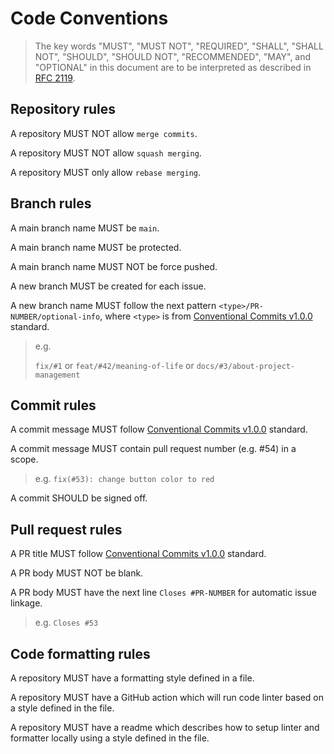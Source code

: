 # Code Conventions

> The key words "MUST", "MUST NOT", "REQUIRED", "SHALL", "SHALL
> NOT", "SHOULD", "SHOULD NOT", "RECOMMENDED", "MAY", and
> "OPTIONAL" in this document are to be interpreted as described in
> [RFC 2119](https://www.rfc-editor.org/rfc/rfc2119).

## Repository rules

A repository MUST NOT allow `merge commits`.

A repository MUST NOT allow `squash merging`.

A repository MUST only allow `rebase merging`.

## Branch rules

A main branch name MUST be `main`.

A main branch name MUST be protected.

A main branch name MUST NOT be force pushed.

A new branch MUST be created for each issue.

A new branch name MUST follow the next pattern `<type>/PR-NUMBER/optional-info`, where `<type>` is from [Conventional Commits v1.0.0](https://www.conventionalcommits.org/en/v1.0.0/) standard.

> e.g. 
> 
> `fix/#1`
> or
> `feat/#42/meaning-of-life`
> or
> `docs/#3/about-project-management`

## Commit rules

A commit message MUST follow [Conventional Commits v1.0.0](https://www.conventionalcommits.org/en/v1.0.0/) standard.

A commit message MUST contain pull request number (e.g. #54) in a scope. 

> e.g. `fix(#53): change button color to red`

A commit SHOULD be signed off.

## Pull request rules

A PR title MUST follow [Conventional Commits v1.0.0](https://www.conventionalcommits.org/en/v1.0.0/) standard.

A PR body MUST NOT be blank.

A PR body MUST have the next line `Closes #PR-NUMBER` for automatic issue linkage.

> e.g. `Closes #53`

## Code formatting rules

A repository MUST have a formatting style defined in a file.

A repository MUST have a GitHub action which will run code linter based on a style defined in the file.

A repository MUST have a readme which describes how to setup linter and formatter locally using a style defined in the file.